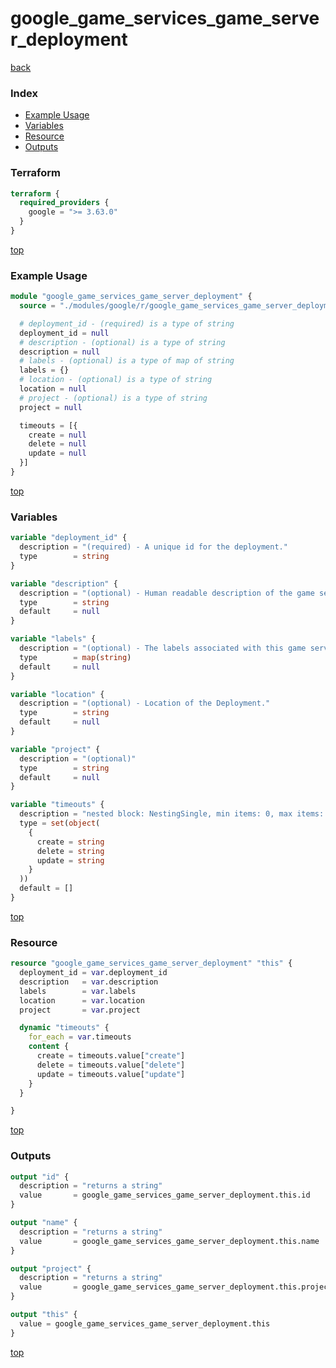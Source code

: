 # google_game_services_game_server_deployment

[back](../google.md)

### Index

- [Example Usage](#example-usage)
- [Variables](#variables)
- [Resource](#resource)
- [Outputs](#outputs)

### Terraform

```terraform
terraform {
  required_providers {
    google = ">= 3.63.0"
  }
}
```

[top](#index)

### Example Usage

```terraform
module "google_game_services_game_server_deployment" {
  source = "./modules/google/r/google_game_services_game_server_deployment"

  # deployment_id - (required) is a type of string
  deployment_id = null
  # description - (optional) is a type of string
  description = null
  # labels - (optional) is a type of map of string
  labels = {}
  # location - (optional) is a type of string
  location = null
  # project - (optional) is a type of string
  project = null

  timeouts = [{
    create = null
    delete = null
    update = null
  }]
}
```

[top](#index)

### Variables

```terraform
variable "deployment_id" {
  description = "(required) - A unique id for the deployment."
  type        = string
}

variable "description" {
  description = "(optional) - Human readable description of the game server deployment."
  type        = string
  default     = null
}

variable "labels" {
  description = "(optional) - The labels associated with this game server deployment. Each label is a\nkey-value pair."
  type        = map(string)
  default     = null
}

variable "location" {
  description = "(optional) - Location of the Deployment."
  type        = string
  default     = null
}

variable "project" {
  description = "(optional)"
  type        = string
  default     = null
}

variable "timeouts" {
  description = "nested block: NestingSingle, min items: 0, max items: 0"
  type = set(object(
    {
      create = string
      delete = string
      update = string
    }
  ))
  default = []
}
```

[top](#index)

### Resource

```terraform
resource "google_game_services_game_server_deployment" "this" {
  deployment_id = var.deployment_id
  description   = var.description
  labels        = var.labels
  location      = var.location
  project       = var.project

  dynamic "timeouts" {
    for_each = var.timeouts
    content {
      create = timeouts.value["create"]
      delete = timeouts.value["delete"]
      update = timeouts.value["update"]
    }
  }

}
```

[top](#index)

### Outputs

```terraform
output "id" {
  description = "returns a string"
  value       = google_game_services_game_server_deployment.this.id
}

output "name" {
  description = "returns a string"
  value       = google_game_services_game_server_deployment.this.name
}

output "project" {
  description = "returns a string"
  value       = google_game_services_game_server_deployment.this.project
}

output "this" {
  value = google_game_services_game_server_deployment.this
}
```

[top](#index)